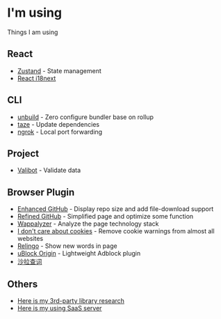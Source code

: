 # I'm using
Things I am using

## React
- [Zustand](https://docs.pmnd.rs/zustand/getting-started/introduction) - State management
- [React i18next](https://react.i18next.com/)

## CLI
- [unbuild](https://www.npmjs.com/package/unbuild) - Zero configure bundler base on rollup
- [taze](https://www.npmjs.com/package/taze) - Update dependencies
- [ngrok](https://ngrok.com/) - Local port forwarding

## Project
- [Valibot](https://valibot.dev/guides/introduction/) - Validate data

## Browser Plugin
- [Enhanced GitHub](https://chrome.google.com/webstore/detail/enhanced-github/anlikcnbgdeidpacdbdljnabclhahhmd) - Display repo size and add file-download support
- [Refined GitHub](https://chrome.google.com/webstore/detail/refined-github/hlepfoohegkhhmjieoechaddaejaokhf) - Simplified page and optimize some function
- [Wappalyzer](https://chrome.google.com/webstore/detail/wappalyzer-technology-pro/gppongmhjkpfnbhagpmjfkannfbllamg) - Analyze the page technology stack
- [I don't care about cookies](https://chrome.google.com/webstore/detail/i-dont-care-about-cookies/fihnjjcciajhdojfnbdddfaoknhalnja) - Remove cookie warnings from almost all websites
- [Relingo](https://chrome.google.com/webstore/detail/relingo-master-words-from/dpphkcfmnbkdpmgneljgdhfnccnhmfig) - Show new words in page
- [uBlock Origin](https://chrome.google.com/webstore/detail/ublock-origin/cjpalhdlnbpafiamejdnhcphjbkeiagm) - Lightweight Adblock plugin
- [沙拉查词](https://chrome.google.com/webstore/detail/%E6%B2%99%E6%8B%89%E6%9F%A5%E8%AF%8D-%E8%81%9A%E5%90%88%E8%AF%8D%E5%85%B8%E5%88%92%E8%AF%8D%E7%BF%BB%E8%AF%91/cdonnmffkdaoajfknoeeecmchibpmkmg)

## Others
- [Here is my 3rd-party library research](./3rd-library-research.md)
- [Here is my using SaaS server](./SaaS.md)
